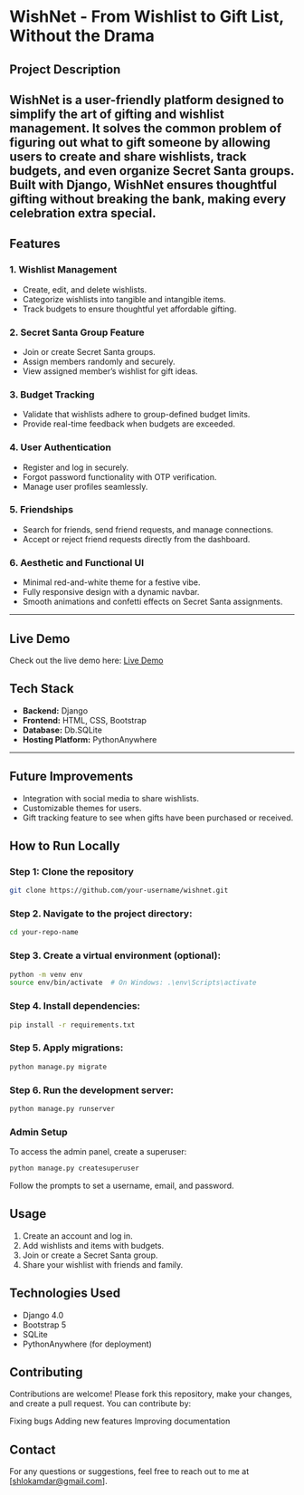 # WishNet - From Wishlist to Gift List, Without the Drama

## Project Description
WishNet is a user-friendly platform designed to simplify the art of gifting and wishlist management. It solves the common problem of figuring out what to gift someone by allowing users to create and share wishlists, track budgets, and even organize Secret Santa groups. Built with Django, WishNet ensures thoughtful gifting without breaking the bank, making every celebration extra special.
---

## Features

### 1. Wishlist Management
- Create, edit, and delete wishlists.
- Categorize wishlists into tangible and intangible items.
- Track budgets to ensure thoughtful yet affordable gifting.

### 2. Secret Santa Group Feature
- Join or create Secret Santa groups.
- Assign members randomly and securely.
- View assigned member’s wishlist for gift ideas.

### 3. Budget Tracking
- Validate that wishlists adhere to group-defined budget limits.
- Provide real-time feedback when budgets are exceeded.

### 4. User Authentication
- Register and log in securely.
- Forgot password functionality with OTP verification.
- Manage user profiles seamlessly.

### 5. Friendships
- Search for friends, send friend requests, and manage connections.
- Accept or reject friend requests directly from the dashboard.

### 6. Aesthetic and Functional UI
-  Minimal red-and-white theme for a festive vibe.
- Fully responsive design with a dynamic navbar.
- Smooth animations and confetti effects on Secret Santa assignments.

---

## Live Demo
Check out the live demo here: [Live Demo](http://your-demo-link.com)

## Tech Stack
- **Backend:** Django
- **Frontend:** HTML, CSS, Bootstrap
- **Database:**  Db.SQLite
- **Hosting Platform:**  PythonAnywhere

---
## Future Improvements
- Integration with social media to share wishlists.
- Customizable themes for users.
- Gift tracking feature to see when gifts have been purchased or received.

## How to Run Locally

### Step 1: Clone the repository
```bash
git clone https://github.com/your-username/wishnet.git
```


### Step 2. Navigate to the project directory:
   ```bash
   cd your-repo-name
   ```
### Step 3. Create a virtual environment (optional):
   ```bash
   python -m venv env
   source env/bin/activate  # On Windows: .\env\Scripts\activate
   ```
### Step 4. Install dependencies:
   ```bash
   pip install -r requirements.txt
   ```

### Step 5. Apply migrations:
   ```bash
   python manage.py migrate
   ```

### Step 6. Run the development server:
   ```bash
   python manage.py runserver
   ```

### Admin Setup
To access the admin panel, create a superuser:
```bash
python manage.py createsuperuser
```
Follow the prompts to set a username, email, and password.

## Usage
1. Create an account and log in.
2. Add wishlists and items with budgets.
3. Join or create a Secret Santa group.
4. Share your wishlist with friends and family.

## Technologies Used
- Django 4.0
- Bootstrap 5
- SQLite
- PythonAnywhere (for deployment)

## Contributing
Contributions are welcome! Please fork this repository, make your changes, and create a pull request. You can contribute by:

Fixing bugs
Adding new features
Improving documentation

## Contact
For any questions or suggestions, feel free to reach out to me at [shlokamdar@gmail.com].
